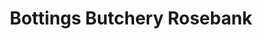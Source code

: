 ---
title: "Bottings Butchery Rosebank"
url: /balclutha/bottings-butchery-rosebank/
shop: Metzgerei
---